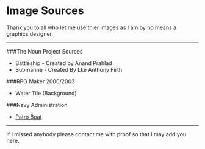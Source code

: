 # Image Sources

  Thank you to all who let me use thier images as I am by no means a graphics designer.
  ***
###The Noun Project Sources

  - Battleship - Created by Anand Prahlad
  - Submarine - Created By Lke Anthony Firth
  
###RPG Maker 2000/2003
  
  - Water Tile (Background)
  
###Navy Administration

  - [Patro Boat](http://navyadministration.tpub.com/12968a/img/12968a_59_5.jpg)

***

If I missed anybody please contact me with proof so that I may add you here.
